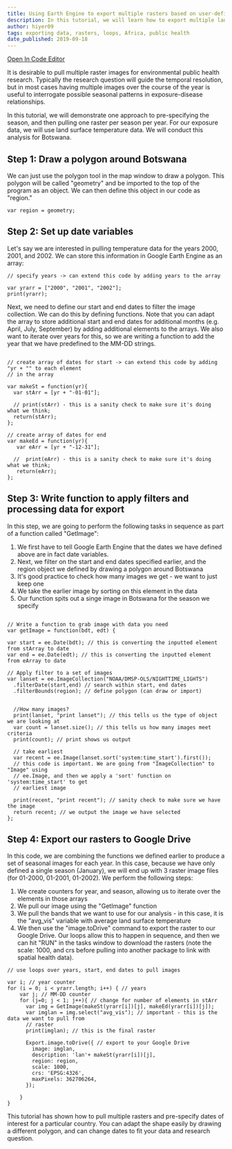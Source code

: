 ```yaml
---
title: Using Earth Engine to export multiple rasters based on user-defined dates
description: In this tutorial, we will learn how to export multiple land surface temperature rasters for the same month over multiple years.
author: hiyer09
tags: exporting data, rasters, loops, Africa, public health
date_published: 2019-09-18
---
```


[Open In Code Editor](https://code.earthengine.google.com/2d3ad0c07630e858f0274d86a207d994)

It is desirable to pull multiple raster images for environmental public health research. Typically the research question will guide the temporal resolution, but in most cases having multiple images over the course of the year is useful to interrogate possible seasonal patterns in exposure-disease relationships.

In this tutorial, we will demonstrate one approach to pre-specifying the season, and then pulling one raster per season per year. For our exposure data, we will use land surface temperature data. We will conduct this analysis for Botswana.

## Step 1: Draw a polygon around Botswana

We can just use the polygon tool in the map window to draw a polygon. This polygon will be called "geometry" and be imported to the top of the program as an object. We can then define this object in our code as "region."
```
var region = geometry;

```
## Step 2: Set up date variables

Let's say we are interested in pulling temperature data for the years 2000, 2001, and 2002. We can store this information in Google Earth Engine as an array:

```
// specify years -> can extend this code by adding years to the array

var yrarr = ["2000", "2001", "2002"];
print(yrarr);

```
Next, we need to define our start and end dates to filter the image collection. We can do this by defining functions. Note that you can adapt the array to store additional start and end dates for additional months (e.g. April, July, September) by adding additional elements to the arrays. We also want to iterate over years for this, so we are writing a function to add the year that we have predefined to the MM-DD strings.

```

// create array of dates for start -> can extend this code by adding "yr + "" to each element
// in the array

var makeSt = function(yr){
  var stArr = [yr + "-01-01"]; 
  
  // print(stArr) - this is a sanity check to make sure it's doing what we think;
  return(stArr);
};

// create array of dates for end
var makeEd = function(yr){
   var eArr = [yr + "-12-31"];
   
  //  print(eArr) - this is a sanity check to make sure it's doing what we think;
   return(eArr);
};

```
## Step 3: Write function to apply filters and processing data for export

In this step, we are going to perform the following tasks in sequence as part of a function called "GetImage":

1. We first have to tell Google Earth Engine that the dates we have defined above are in fact date variables.
2. Next, we filter on the start and end dates specified earlier, and the region object we defined by drawing a polygon around Botswana
3. It's good practice to check how many images we get - we want to just keep one
4. We take the earlier image by sorting on this element in the data
5. Our function spits out a singe image in Botswana for the season we specify

```

// Write a function to grab image with data you need
var getImage = function(bdt, edt) {
  
var start = ee.Date(bdt); // this is converting the inputted element from stArray to date
var end = ee.Date(edt); // this is converting the inputted element from eArray to date

// Apply filter to a set of images
var lanset = ee.ImageCollection("NOAA/DMSP-OLS/NIGHTTIME_LIGHTS")
  .filterDate(start,end) // search within start, end dates
  .filterBounds(region); // define polygon (can draw or import)


  //How many images?
  print(lanset, "print lanset"); // this tells us the type of object we are looking at
  var count = lanset.size(); // this tells us how many images meet criteria
  print(count); // print shows us output
  
  // take earliest
  var recent = ee.Image(lanset.sort('system:time_start').first()); 
  // this code is important. We are going from "ImageCollection" to "Image" using
  // ee.Image, and then we apply a 'sort' function on 'system:time_start' to get 
  // earliest image

  print(recent, "print recent"); // sanity check to make sure we have the image
  return recent; // we output the image we have selected
};

```
## Step 4: Export our rasters to Google Drive

In this code, we are combining the functions we defined earlier to produce a set of seasonal images for each year. In this case, because we have only defined a single season (January), we will end up with 3 raster image files (for 01-2000, 01-2001, 01-2002). We perform the following steps:

1. We create counters for year, and season, allowing us to iterate over the elements in those arrays
2. We pull our image using the "GetImage" function
3. We pull the bands that we want to use for our analysis - in this case, it is the "avg_vis" variable with average land surface temperature
4. We then use the "image.toDrive" command to export the raster to our Google Drive. Our loops allow this to happen in sequence, and then we can hit "RUN" in the tasks window to download the rasters (note the scale: 1000, and crs before pulling into another package to link with spatial health data).

```
// use loops over years, start, end dates to pull images

var i; // year counter
for (i = 0; i < yrarr.length; i++) { // years
    var j; // MM-DD counter
    for (j=0; j < 1; j++){ // change for number of elements in stArr
      var img = GetImage(makeSt(yrarr[i])[j], makeEd(yrarr[i])[j]);
      var imglan = img.select("avg_vis"); // important - this is the data we want to pull from
      // raster
      print(imglan); // this is the final raster
      
      Export.image.toDrive({ // export to your Google Drive
        image: imglan,
        description: 'lan'+ makeSt(yrarr[i])[j],
        region: region,
        scale: 1000,
        crs: 'EPSG:4326',
        maxPixels: 362706264,
      });
      
    }
}

```

This tutorial has shown how to pull multiple rasters and pre-specify dates of interest for a particular country. You can adapt the shape easily by drawing a different polygon, and can change dates to fit your data and research question.
